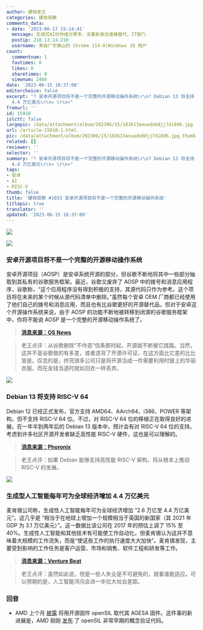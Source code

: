 ```yaml
---
author: 硬核老王
categories: 硬核观察
comments_data:
- date: '2023-06-17 15:14:41'
  message: 生成式AI炒作成分更多，没看到身边谁被替代，IT部门
  postip: 218.13.14.210
  username: 来自广东佛山的 Chrome 114.0|Windows 10 用户
count:
  commentnum: 1
  favtimes: 0
  likes: 0
  sharetimes: 0
  viewnum: 2466
date: '2023-06-15 18:37:00'
editorchoice: false
excerpt: "? 安卓开源项目将不是一个完整的开源移动操作系统\r\n? Debian 13 将支持 RISC-V 64\r\n? 生成型人工智能每年可为全球经济增加
  4.4 万亿美元\r\n» \r\n»"
fromurl: ''
id: 15910
islctt: false
largepic: /data/attachment/album/202306/15/183613aouado68jj7di8d6.jpg
url: /article-15910-1.html
pic: /data/attachment/album/202306/15/183613aouado68jj7di8d6.jpg.thumb.jpg
related: []
reviewer: ''
selector: ''
summary: "? 安卓开源项目将不是一个完整的开源移动操作系统\r\n? Debian 13 将支持 RISC-V 64\r\n? 生成型人工智能每年可为全球经济增加
  4.4 万亿美元\r\n» \r\n»"
tags:
- 安卓
- AI
- RISC-V
thumb: false
title: '硬核观察 #1033 安卓开源项目将不是一个完整的开源移动操作系统'
titlepic: true
translator: ''
updated: '2023-06-15 18:37:00'
---
```


![](/data/attachment/album/202306/15/183613aouado68jj7di8d6.jpg)


![](/data/attachment/album/202306/15/183626kkvrl878evz72vzz.jpg)


### 安卓开源项目将不是一个完整的开源移动操作系统


安卓开源项目（AOSP）是安卓系统开源的部分，但谷歌不断地将其中一些部分抽取到其私有的谷歌服务框架。最近，谷歌又废弃了 AOSP 中的拨号和消息应用程序，谷歌称，“这个应用程序没有得到积极的支持，其源代码只作为参考。这个项目将在未来的某个时候从源代码清单中删除。”虽然每个安卓 OEM 厂商都已经使用了他们自己的拨号和消息应用，而且也有比谷歌更好的开源替代品，但对于安卓这个开源操作系统来说，由于 AOSP 的功能不断地被转移到闭源的谷歌服务框架中，你将不能说 AOSP 是一个完整的开源移动操作系统了。



> 
> **[消息来源：OS News](https://www.osnews.com/story/136235/google-further-guts-the-android-open-source-project-by-deprecating-the-dialer-and-messaging-apps/)**
> 
> 
> 



> 
> 老王点评：从谷歌删除“不作恶”信条那时起，开源就不断被它践踏。当然，这并不是谷歌做的有多差，或者违背了开源许可证，在这方面比它差的比比皆是。叹息的是，终究很多公司只是将开源当成一件需要利用时披上的华丽衣服，而在金钱当道时就如旧衣一样丢弃。
> 
> 
> 


![](/data/attachment/album/202306/15/183641mpulpeizuf3muxcm.jpg)


### Debian 13 将支持 RISC-V 64


Debian 12 已经正式发布，官方支持 AMD64、AArch64、i386、POWER 等架构，但不支持 RISC-V 64 位。不过，对 RISC-V 64 位的移植正在取得良好的进展。在一年半到两年后的 Debian 13 版本中，预计会有对 RISC-V 64 位的支持。考虑到许多社区开源开发者缺乏高性能 RISC-V 硬件，这也是可以理解的。



> 
> **[消息来源：Phoronix](https://www.phoronix.com/news/Debian-13-RISC-V-64-Potential)**
> 
> 
> 



> 
> 老王点评：如果 Debian 能够支持高性能 RISC-V 架构，将从根本上推动 RISC-V 的发展。
> 
> 
> 


![](/data/attachment/album/202306/15/183656dwhr6q6w6d5ds5hp.jpg)


### 生成型人工智能每年可为全球经济增加 4.4 万亿美元


麦肯锡公司称，生成性人工智能每年可为全球经济增加 “2.6 万亿至 4.4 万亿美元”。这几乎是 “相当于在地球上增加一个规模相当于英国的新国家（其 2021 年 GDP 为 3.1 万亿美元）”。这一数据比该公司在 2017 年的预估上调了 15% 至 40%。生成性人工智能和其他技术有可能使工作自动化，但麦肯锡认为这并不意味着大规模的工作流失，而是“使这些工作的执行速度大大加快”。麦肯锡发现，主要受到影响的工作任务是客户运营、市场和销售、软件工程和研发等工作。



> 
> **[消息来源：Venture Beat](https://venturebeat.com/ai/mckinsey-report-finds-generative-ai-could-add-up-to-4-4-trillion-a-year-to-the-global-economy/)**
> 
> 
> 



> 
> 老王点评：虽然如此说，但是一些人失业是不可避免的，就看谁能适应。可以预期的是，人工智能鸿沟会进一步拉大社会差距。
> 
> 
> 


### 回音


* AMD 上个月 [披露](/article-15797-1.html) 将用开源固件 openSIL 取代其 AGESA 固件。这件事的新进展是，AMD 刚刚 [发布](https://www.phoronix.com/news/AMD-openSIL-Published) 了 openSIL 非常早期的概念验证代码。